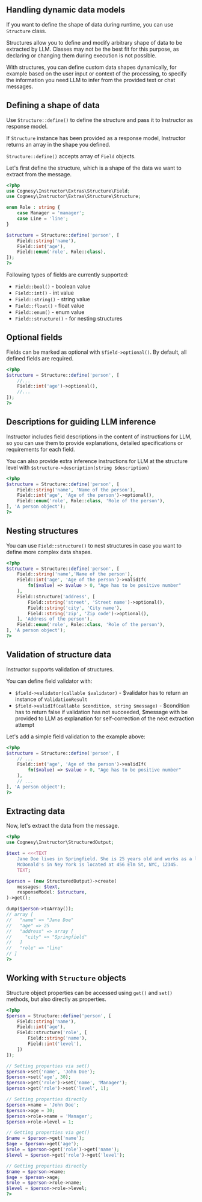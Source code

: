 ## Handling dynamic data models

If you want to define the shape of data during runtime, you can use `Structure` class.

Structures allow you to define and modify arbitrary shape of data to be extracted by
LLM. Classes may not be the best fit for this purpose, as declaring or changing them
during execution is not possible.

With structures, you can define custom data shapes dynamically, for example based
on the user input or context of the processing, to specify the information you need
LLM to infer from the provided text or chat messages.


## Defining a shape of data

Use `Structure::define()` to define the structure and pass it to Instructor
as response model.

If `Structure` instance has been provided as a response model, Instructor
returns an array in the shape you defined.

`Structure::define()` accepts array of `Field` objects.

Let's first define the structure, which is a shape of the data we want to
extract from the message.

```php
<?php
use Cognesy\Instructor\Extras\Structure\Field;
use Cognesy\Instructor\Extras\Structure\Structure;

enum Role : string {
    case Manager = 'manager';
    case Line = 'line';
}

$structure = Structure::define('person', [
    Field::string('name'),
    Field::int('age'),
    Field::enum('role', Role::class),
]);
?>
```

Following types of fields are currently supported:

- `Field::bool()` - boolean value
- `Field::int()` - int value
- `Field::string()` - string value
- `Field::float()` - float value
- `Field::enum()` - enum value
- `Field::structure()` - for nesting structures


## Optional fields

Fields can be marked as optional with `$field->optional()`.  By default, all
defined fields are required.

```php
<?php
$structure = Structure::define('person', [
    //...
    Field::int('age')->optional(),
    //...
]);
?>
```


## Descriptions for guiding LLM inference

Instructor includes field descriptions in the content of instructions for LLM, so you
can use them to provide explanations, detailed specifications or requirements for each field.

You can also provide extra inference instructions for LLM at the structure level with `$structure->description(string $description)`

```php
<?php
$structure = Structure::define('person', [
    Field::string('name', 'Name of the person'),
    Field::int('age', 'Age of the person')->optional(),
    Field::enum('role', Role::class, 'Role of the person'),
], 'A person object');
?>
```

## Nesting structures

You can use `Field::structure()` to nest structures in case you want to define
more complex data shapes.

```php
<?php
$structure = Structure::define('person', [
    Field::string('name','Name of the person'),
    Field::int('age', 'Age of the person')->validIf(
        fn($value) => $value > 0, "Age has to be positive number"
    ),
    Field::structure('address', [
        Field::string('street', 'Street name')->optional(),
        Field::string('city', 'City name'),
        Field::string('zip', 'Zip code')->optional(),
    ], 'Address of the person'),
    Field::enum('role', Role::class, 'Role of the person'),
], 'A person object');
?>
```

## Validation of structure data

Instructor supports validation of structures.

You can define field validator with:

 - `$field->validator(callable $validator)` - $validator has to return an instance of `ValidationResult`
 - `$field->validIf(callable $condition, string $message)` - $condition has to return false if validation has not succeeded, $message with be provided to LLM as explanation for self-correction of the next extraction attempt

Let's add a simple field validation to the example above: 

```php
<?php
$structure = Structure::define('person', [
    // ...
    Field::int('age', 'Age of the person')->validIf(
        fn($value) => $value > 0, "Age has to be positive number"
    ),
    // ...
], 'A person object');
?>
```

## Extracting data

Now, let's extract the data from the message.

```php
<?php
use Cognesy\Instructor\StructuredOutput;

$text = <<<TEXT
    Jane Doe lives in Springfield. She is 25 years old and works as a line worker. 
    McDonald's in Ney York is located at 456 Elm St, NYC, 12345.
    TEXT;

$person = (new StructuredOutput)->create(
    messages: $text,
    responseModel: $structure,
)->get();

dump($person->toArray());
// array [
//   "name" => "Jane Doe"
//   "age" => 25
//   "address" => array [
//     "city" => "Springfield"
//   ]
//   "role" => "line"
// ]
?>
```


## Working with `Structure` objects

Structure object properties can be accessed using `get()` and `set()` methods,
but also directly as properties.

```php
<?php
$person = Structure::define('person', [
    Field::string('name'),
    Field::int('age'),
    Field::structure('role', [
        Field::string('name'),
        Field::int('level'),
    ])
]);

// Setting properties via set()
$person->set('name', 'John Doe');
$person->set('age', 30);
$person->get('role')->set('name', 'Manager');
$person->get('role')->set('level', 1);

// Setting properties directly 
$person->name = 'John Doe';
$person->age = 30;
$person->role->name = 'Manager';
$person->role->level = 1;

// Getting properties via get()
$name = $person->get('name');
$age = $person->get('age');
$role = $person->get('role')->get('name');
$level = $person->get('role')->get('level');

// Getting properties directly
$name = $person->name;
$age = $person->age;
$role = $person->role->name;
$level = $person->role->level;
?>
```
